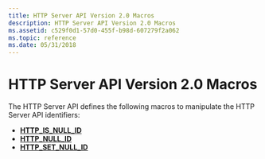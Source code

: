 ```yaml
---
title: HTTP Server API Version 2.0 Macros
description: HTTP Server API Version 2.0 Macros
ms.assetid: c529f0d1-57d0-455f-b98d-607279f2a062
ms.topic: reference
ms.date: 05/31/2018
---
```


# HTTP Server API Version 2.0 Macros

The HTTP Server API defines the following macros to manipulate the HTTP Server API identifiers:

-   [**HTTP\_IS\_NULL\_ID**](/windows/desktop/api/http/nf-http-http_is_null_id)
-   [**HTTP\_NULL\_ID**](/previous-versions/windows/desktop/legacy/aa364541(v=vs.85))
-   [**HTTP\_SET\_NULL\_ID**](/windows/desktop/api/http/nf-http-http_set_null_id)

 

 

